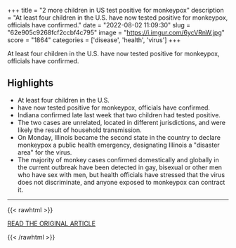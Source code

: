+++
title = "2 more children in US test positive for monkeypox"
description = "At least four children in the U.S. have now tested positive for monkeypox, officials have confirmed."
date = "2022-08-02 11:09:30"
slug = "62e905c9268fcf2ccbf4c795"
image = "https://i.imgur.com/6ycVRnW.jpg"
score = "1864"
categories = ['disease', 'health', 'virus']
+++

At least four children in the U.S. have now tested positive for monkeypox, officials have confirmed.

## Highlights

- At least four children in the U.S.
- have now tested positive for monkeypox, officials have confirmed.
- Indiana confirmed late last week that two children had tested positive.
- The two cases are unrelated, located in different jurisdictions, and were likely the result of household transmission.
- On Monday, Illinois became the second state in the country to declare monkeypox a public health emergency, designating Illinois a "disaster area" for the virus.
- The majority of monkey cases confirmed domestically and globally in the current outbreak have been detected in gay, bisexual or other men who have sex with men, but health officials have stressed that the virus does not discriminate, and anyone exposed to monkeypox can contract it.

---

{{< rawhtml >}}
  <p class="article-category">
    <a target="_blank" href="https://abcnews.go.com/US/children-us-test-positive-monkeypox/story?id=87767655">READ THE ORIGINAL ARTICLE</a>
  </p>
{{< /rawhtml >}}
